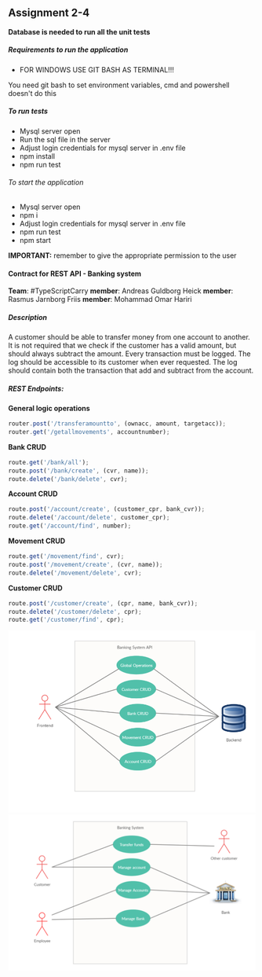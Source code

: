 ## Assignment 2-4

**Database is needed to run all the unit tests**

##### Requirements to run the application

* FOR WINDOWS USE GIT BASH AS TERMINAL!!!

You need git bash to set environment variables, cmd and powershell doesn't do this

##### To run tests

- Mysql server open
- Run the sql file in the server
- Adjust login credentials for mysql server in .env file
- npm install
- npm run test

###### To start the application

- Mysql server open
- npm i
- Adjust login credentials for mysql server in .env file
- npm run test
- npm start

**IMPORTANT:** remember to give the appropriate permission to the user

#### Contract for REST API - Banking system

**Team**: #TypeScriptCarry
**member**: Andreas Guldborg Heick
**member**: Rasmus Jarnborg Friis
**member**: Mohammad Omar Hariri

##### Description

A customer should be able to transfer money from one account to another. It is not required that we check if the customer has a valid amount, but should always subtract the amount. Every transaction must be logged. The log should be accessible to its customer when ever requested. The log should contain both the transaction that add and subtract from the account.

##### REST Endpoints:

**General logic operations**

```ts
router.post('/transferamountto', (ownacc, amount, targetacc));
router.get('/getallmovements', accountnumber);
```

**Bank CRUD**

```ts
route.get('/bank/all');
route.post('/bank/create', (cvr, name));
route.delete('/bank/delete', cvr);
```

**Account CRUD**

```ts
route.post('/account/create', (customer_cpr, bank_cvr));
route.delete('/account/delete', customer_cpr);
route.get('/account/find', number);
```

**Movement CRUD**

```ts
route.get('/movement/find', cvr);
route.post('/movement/create', (cvr, name));
route.delete('/movement/delete', cvr);
```

**Customer CRUD**

```ts
route.post('/customer/create', (cpr, name, bank_cvr));
route.delete('/customer/delete', cpr);
route.get('/customer/find', cpr);
```

<img src="./images/useCase1.png" />
<img src="./images/useCase2.png" />
